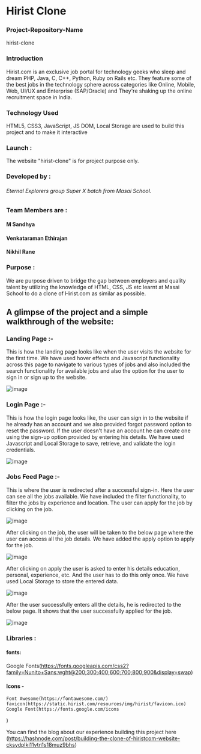 # Hirist Clone
### Project-Repository-Name
hirist-clone

### Introduction
Hirist.com is an exclusive job portal for technology geeks who sleep and dream PHP, Java, C, C++, Python, Ruby on Rails etc. They feature some of the best jobs in the technology sphere across categories like Online, Mobile, Web, UI/UX and Enterprise (SAP/Oracle) and They're shaking up the online recruitment space in India.

### Technology Used
HTML5, CSS3, JavaScript, JS DOM, Local Storage are used to build this project and to make it interactive 

### Launch :
The website "hirist-clone" is for project purpose only.

### Developed by :
###### Eternal Explorers group Super X batch from Masai School.

### Team Members are :

####    M Sandhya
####    Venkataraman Ethirajan
####    Nikhil Rane

### Purpose :
We are purpose driven to bridge the gap between employers and quality talent by utilizing the knowledge of HTML, CSS, JS etc learnt at Masai School to do a clone of Hirist.com as similar as possible.

## A glimpse of the project and a simple walkthrough of the website:

### Landing Page :-

This is how the landing page looks like when the user visits the website for the first time. We have used hover effects and Javascript functionality across this page to navigate to various types of jobs and also included the search functionality for available jobs and also the option for the user to sign in or sign up to the website.

![image](https://user-images.githubusercontent.com/73633390/134282151-c5f5ebe7-9533-439b-b6ae-cb20f9dc15c9.png)


### Login Page :-

This is how the login page looks like, the user can sign in to the website if he already has an account and we also provided forgot password option to reset the password. If the user doesn't have an account he can create one using the sign-up option provided by entering his details. We have used Javascript and Local Storage to save, retrieve, and validate the login credentials.

![image](https://user-images.githubusercontent.com/73633390/134282162-2547c68d-908b-40c1-8db0-6a58d8cdc01e.png)


### Jobs Feed Page :-

This is where the user is redirected after a successful sign-in. Here the user can see all the jobs available. We have included the filter functionality, to filter the jobs by experience and location. The user can apply for the job by clicking on the job.

![image](https://user-images.githubusercontent.com/73633390/134282189-fe3030e7-9744-4bd4-b086-6d0a97bada87.png)


After clicking on the job, the user will be taken to the below page where the user can access all the job details. We have added the apply option to apply for the job.

![image](https://user-images.githubusercontent.com/73633390/134282176-387a2ce2-1dd7-42f5-b199-c2b03dbd0f43.png)


After clicking on apply the user is asked to enter his details education, personal, experience, etc. And the user has to do this only once. We have used Local Storage to store the entered data.

![image](https://user-images.githubusercontent.com/73633390/134282203-d7d6a777-f0a2-4fe7-8659-0d7f53d6c46d.png)


After the user successfully enters all the details, he is redirected to the below page. It shows that the user successfully applied for the job.

![image](https://user-images.githubusercontent.com/73633390/134282115-95611e1d-d5af-4c7b-abfd-8e1383005c6e.png)

### Libraries :
#### fonts: 
  Google Fonts(https://fonts.googleapis.com/css2?family=Nunito+Sans:wght@200;300;400;600;700;800;900&display=swap)
#### Icons -
    
    Font Awesome(https://fontawesome.com/) 
    favicon(https://static.hirist.com/resources/img/hirist/favicon.ico)
    Google Font(https://fonts.google.com/icons
)

You can find the blog about our experience building this project here (https://hashnode.com/post/building-the-clone-of-hiristcom-website-cksydplki11vtn1s18muz9bhs)
